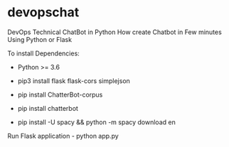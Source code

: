 # devopschat
DevOps Technical ChatBot in Python
How create Chatbot in Few minutes Using Python or Flask

To install Dependencies:

* Python >= 3.6

* pip3 install flask flask-cors simplejson
* pip install ChatterBot-corpus
* pip install chatterbot
* pip install -U spacy && python -m spacy download en

Run Flask application - python app.py
